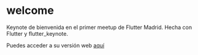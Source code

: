 # welcome

Keynote de bienvenida en el primer meetup de Flutter Madrid. Hecha con Flutter y flutter_keynote.

Puedes acceder a su versión web [aquí](https://fluttermadrid.github.io/welcome)
